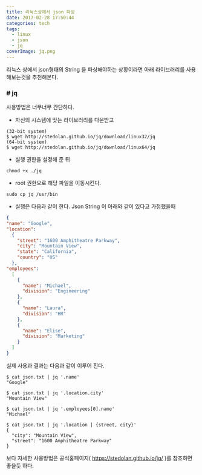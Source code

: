 ```yaml
---
title: 리눅스상에서 json 파싱
date: 2017-02-28 17:50:44
categories: tech
tags:
  - linux
  - json
  - jq
coverImage: jq.png
---
```

리눅스 상에서 json형태의 String 을 파싱해야하는 상황이라면 아래 라이브러리를 사용해보는것을 추천해본다.
<!-- more -->
### # jq
사용방법은 너무너무 간단하다.
- 자신의 시스템에 맞는 라이브러리를 다운받고

```
(32-bit system)
$ wget http://stedolan.github.io/jq/download/linux32/jq
(64-bit system)
$ wget http://stedolan.github.io/jq/download/linux64/jq
```
- 실행 권한을 설정해 준 뒤

```
chmod +x ./jq
```

- root 권한으로 해당 파일을 이동시킨다.

```
sudo cp jq /usr/bin
```

- 실행은 다음과 같이 한다.
Json String 이 아래와 같이 있다고 가정했을때

```json
{
"name": "Google",
"location":
  {
    "street": "1600 Amphitheatre Parkway",
    "city": "Mountain View",
    "state": "California",
    "country": "US"
  },
"employees":
  [
    {
      "name": "Michael",
      "division": "Engineering"
    },
    {
      "name": "Laura",
      "division": "HR"
    },
    {
      "name": "Elise",
      "division": "Marketing"
    }
  ]
}
```

실제 사용과 결과는 다음과 같이 이루어 진다.
```
$ cat json.txt | jq '.name'
"Google"

$ cat json.txt | jq '.location.city'
"Mountain View"

$ cat json.txt | jq '.employees[0].name'
"Michael"

$ cat json.txt | jq '.location | {street, city}'
{
  "city": "Mountain View",
  "street": "1600 Amphitheatre Parkway"
}
```

보다 자세한 사용방법은 공식홈페이지( https://stedolan.github.io/jq/ )를 참조하면 좋을듯 하다.
